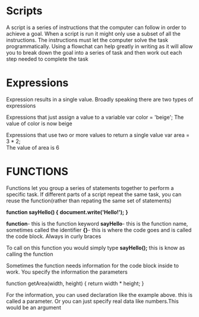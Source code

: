 # Scripts

A script is a series of instructions that the computer can follow in order to achieve a goal. When a script is run it might only use a subset of all the instructions. The instructions must let the computer solve the task programmatically. Using a flowchat can help greatly in writing as it will allow you to break down the goal into a series of task and then work out each step needed to complete the task  

# Expressions

Expression results in a single value. Broadly speaking there are two types of expressions

Expressions that just assign a value to a variable
 var color = 'beige';
The value of color is now beige

Expressions that use two or more values to return a single value
    var area = 3 * 2;  
The value of area is 6


# FUNCTIONS

Functions let you group a series of statements together to perform  a specific task. If different parts of a script repeat the same task, you can reuse the function(rather than repating the same set of statements)

**function sayHello() {**
    **document.write('Hello!');**
**}**

**function**- this is the function keyword
**sayHello**- this is the function name, sometimes called the identifier
**{}**- this is where the code goes and is called the code block. Always in curly braces

To call on this function you would simply type
**sayHello();**
this is know as calling the function

Sometimes the function needs information for the code block inside to work. You specify the information the parameters

function getArea(width, height) {
    return width * height;
}

For the information, you can used declaration like the example above. this is called a parameter.
Or you can just specify real data like numbers.This would be an argument 
